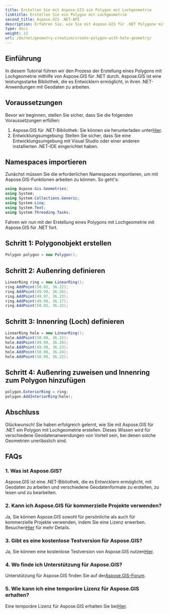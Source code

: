 ```yaml
---
title: Erstellen Sie mit Aspose.GIS ein Polygon mit Lochgeometrie
linktitle: Erstellen Sie ein Polygon mit Lochgeometrie
second_title: Aspose.GIS .NET-API
description: Erfahren Sie, wie Sie mit Aspose.GIS für .NET Polygone mit Lochgeometrie erstellen. Schritt-für-Schritt-Anleitung mit Codebeispielen.
type: docs
weight: 13
url: /de/net/geometry-creation/create-polygon-with-hole-geometry/
---
```

## Einführung
In diesem Tutorial führen wir den Prozess der Erstellung eines Polygons mit Lochgeometrie mithilfe von Aspose.GIS für .NET durch. Aspose.GIS ist eine leistungsstarke Bibliothek, die es Entwicklern ermöglicht, in ihren .NET-Anwendungen mit Geodaten zu arbeiten. 
## Voraussetzungen
Bevor wir beginnen, stellen Sie sicher, dass Sie die folgenden Voraussetzungen erfüllen:
1. Aspose.GIS für .NET-Bibliothek: Sie können sie herunterladen unter[Hier](https://releases.aspose.com/gis/net/).
2. Entwicklungsumgebung: Stellen Sie sicher, dass Sie eine Entwicklungsumgebung mit Visual Studio oder einer anderen installierten .NET-IDE eingerichtet haben.
## Namespaces importieren
Zunächst müssen Sie die erforderlichen Namespaces importieren, um mit Aspose.GIS-Funktionen arbeiten zu können. So geht's:

```csharp
using Aspose.Gis.Geometries;
using System;
using System.Collections.Generic;
using System.Linq;
using System.Text;
using System.Threading.Tasks;
```

Fahren wir nun mit der Erstellung eines Polygons mit Lochgeometrie mit Aspose.GIS für .NET fort.
## Schritt 1: Polygonobjekt erstellen
```csharp
Polygon polygon = new Polygon();
```
## Schritt 2: Außenring definieren
```csharp
LinearRing ring = new LinearRing();
ring.AddPoint(50.02, 36.22);
ring.AddPoint(49.99, 36.26);
ring.AddPoint(49.97, 36.23);
ring.AddPoint(49.98, 36.17);
ring.AddPoint(50.02, 36.22);
```
## Schritt 3: Innenring (Loch) definieren
```csharp
LinearRing hole = new LinearRing();
hole.AddPoint(50.00, 36.22);
hole.AddPoint(49.99, 36.20);
hole.AddPoint(49.98, 36.23);
hole.AddPoint(50.00, 36.24);
hole.AddPoint(50.00, 36.22);
```
## Schritt 4: Außenring zuweisen und Innenring zum Polygon hinzufügen
```csharp
polygon.ExteriorRing = ring;
polygon.AddInteriorRing(hole);
```
## Abschluss
Glückwunsch! Sie haben erfolgreich gelernt, wie Sie mit Aspose.GIS für .NET ein Polygon mit Lochgeometrie erstellen. Dieses Wissen wird für verschiedene Geodatenanwendungen von Vorteil sein, bei denen solche Geometrien unerlässlich sind.
## FAQs
### 1. Was ist Aspose.GIS?
Aspose.GIS ist eine .NET-Bibliothek, die es Entwicklern ermöglicht, mit Geodaten zu arbeiten und verschiedene Geodatenformate zu erstellen, zu lesen und zu bearbeiten.
### 2. Kann ich Aspose.GIS für kommerzielle Projekte verwenden?
 Ja, Sie können Aspose.GIS sowohl für persönliche als auch für kommerzielle Projekte verwenden, indem Sie eine Lizenz erwerben. Besuchen[Hier](https://purchase.aspose.com/buy) für mehr Details.
### 3. Gibt es eine kostenlose Testversion für Aspose.GIS?
 Ja, Sie können eine kostenlose Testversion von Aspose.GIS nutzen[Hier](https://releases.aspose.com/).
### 4. Wo finde ich Unterstützung für Aspose.GIS?
 Unterstützung für Aspose.GIS finden Sie auf der[Aspose.GIS-Forum](https://forum.aspose.com/c/gis/33).
### 5. Wie kann ich eine temporäre Lizenz für Aspose.GIS erhalten?
 Eine temporäre Lizenz für Aspose.GIS erhalten Sie bei[Hier](https://purchase.aspose.com/temporary-license/).